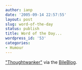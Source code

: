 ```yaml
---
author: ianp
date: '2005-09-14 22:57:55'
layout: post
slug: word-of-the-day
status: publish
title: Word of the Day...
wordpress_id: '53'
categories:
- Humour
---
```


["Thoughtwanker"](http://jroller.com/page/fate?entry=the\_black\_art\_of\_good)
via the [BileBlog](http://jroller.com/page/fate).
